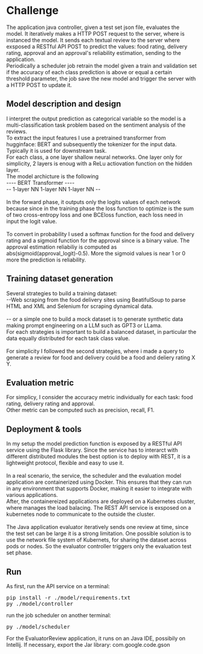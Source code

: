 # Challenge
The application java controller, given a test set json file, evaluates the model. It iteratively makes a HTTP POST request to the server, where is instanced the model. It sends each textual review to the server where exsposed a RESTful API POST to predict the values: food rating, delivery rating, approval and an approval's reliability estimation, sending to the application.<br>
Periodically a scheduler job retrain the model given a train and validation set if the accuracy of each class prediction is above or equal a certain threshold parameter, the job save the new model and trigger the server with a HTTP POST to update it. 

## Model description and design
I interpret the output prediction as categorical variable so the model is a multi-classification task problem based on the sentiment analysis of the reviews. <br>
To extract the input features I use a pretrained transformer from hugginface: BERT and subsequently the tokenizer for the input data. Typically it is used for downstream task. <br>
For each class, a one layer shallow neural networks. One layer only for simplicity, 2 layers is enoug with a ReLu actiovation function on the hidden layer. <br>
The model archicture is the following <br>
----        BERT Transformer          ---- <br>
-- 1-layer NN   1-layer NN   1-layer NN -- <br>
<br>
In the forward phase, it outputs only the logits values of each network because since in the training phase the loss function to optimize is the sum of two cross-entropy loss and one BCEloss function, each loss need in input the logit value. <br>
<br>
To convert in probability I used a softmax function for the food and delivery rating and a sigmoid function for the approval since is a binary value. The approval estimation reliabiliy is computed as abs(sigmoid(approval_logit)-0.5). More the sigmoid values is near 1 or 0 more the prediction is reliability.<br>

## Training dataset generation
Several strategies to build a training dataset:<br>
--Web scraping from the food delivery sites using BeatifulSoup to parse HTML and XML and Selenium   for scraping dynamical data.<br>
<br>
-- or a simple one to build a mock dataset is to generate synthetic data making prompt engineering on a LLM such as GPT3 or LLama.<br>
For each strategies is important to build a balanced dataset, in particular the data equally distributed for each task class value.<br>
<br>
For simplicity I followed the second strategies, where i made a query to generate a review for food and delivery could be a food and deliery rating X Y.

## Evaluation metric
For simplicy, I consider the accuracy metric individually for each task: food rating, delivery rating and approval.<br>
Other metric can be computed such as precision, recall, F1.

## Deployment & tools
In my setup the model prediction function is exposed by a RESTful API service using the Flask library. Since the service has to interarct with different distributed modules the best option is to deploy with REST, it is a lightweight protocol, flexible and easy to use it.<br>
<br>
In a real scenario, the service, the scheduler and the evaluation model application  are containerized using Docker. This ensures that they  can run in any environment that supports Docker, making it easier to integrate with various applications.<br>
After, the containereized applications are deployed on a Kubernetes cluster, where manages the load balacing. The REST API service is exsposed on a kubernetes node to communicate to the outside the cluster.<br>
<br>
The Java application evaluator iteratively sends one review at time, since the test set can be large it is a strong limitation. One possible solution is to use the network file system of Kubernets, for sharing the dataset across pods or nodes. So the evaluator controller triggers only the evaluation test set phase.


## Run
As first, run the API service on a terminal:
<pre>
pip install -r ./model/requirements.txt
py ./model/controller
</pre>
run the job scheduler on another terminal:
<pre>
py ./model/scheduler
</pre>
For the EvaluatorReview application, it runs on an Java IDE, possibily on Intellij. If necessary, export the Jar library: com.google.code.gson


